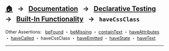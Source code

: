 ## [🏠][home] &nbsp; → &nbsp; **[Documentation][docs]** &nbsp; → &nbsp; [Declarative Testing][declarative] &nbsp; → &nbsp; [Built-In Functionality][index] &nbsp; → &nbsp; `haveCssClass`

[home]: ../README.md
[docs]: ../../DOCUMENTATION.md
[declarative]: ../index.md
[index]: ../built-in.md
[befound]: ./be-found.md
[bemissing]: ./be-missing.md
[containtext]: ./contain-text.md
[haveattributes]: ./have-attributes.md
[havecalled]: ./have-called.md
[havecssclass]: ./have-css-class.md
[haveemitted]: ./have-emitted.md
[havestate]: ./have-state.md
[havetext]: ./have-text.md

Other Assertions: &nbsp; [beFound] ・ [beMissing] ・ [containText] ・ [haveAttributes] ・ [haveCalled] ・ haveCssClass ・ [haveEmitted] ・ [haveState] ・ [haveText]

---
